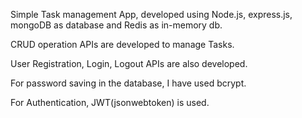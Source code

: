 Simple Task management App, developed using Node.js, express.js, mongoDB as database and Redis as in-memory db.

CRUD operation APIs are developed to manage Tasks.

User Registration, Login, Logout APIs are also developed.

For password saving in the database, I have used bcrypt.

For Authentication, JWT(jsonwebtoken) is used.
